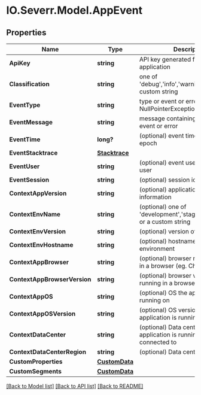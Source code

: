 # IO.Severr.Model.AppEvent
## Properties

Name | Type | Description | Notes
------------ | ------------- | ------------- | -------------
**ApiKey** | **string** | API key generated for the application | 
**Classification** | **string** | one of &#39;debug&#39;,&#39;info&#39;,&#39;warning&#39;,&#39;error&#39; or a custom string | 
**EventType** | **string** | type or event or error (eg. NullPointerException) | 
**EventMessage** | **string** | message containing details of the event or error | 
**EventTime** | **long?** | (optional) event time in ms since epoch | [optional] 
**EventStacktrace** | [**Stacktrace**](Stacktrace.md) |  | [optional] 
**EventUser** | **string** | (optional) event user identifying a user | [optional] 
**EventSession** | **string** | (optional) session identification | [optional] 
**ContextAppVersion** | **string** | (optional) application version information | [optional] 
**ContextEnvName** | **string** | (optional) one of &#39;development&#39;,&#39;staging&#39;,&#39;production&#39; or a custom string | [optional] 
**ContextEnvVersion** | **string** | (optional) version of environment | [optional] 
**ContextEnvHostname** | **string** | (optional) hostname or ID of environment | [optional] 
**ContextAppBrowser** | **string** | (optional) browser name if running in a browser (eg. Chrome) | [optional] 
**ContextAppBrowserVersion** | **string** | (optional) browser version if running in a browser | [optional] 
**ContextAppOS** | **string** | (optional) OS the application is running on | [optional] 
**ContextAppOSVersion** | **string** | (optional) OS version the application is running on | [optional] 
**ContextDataCenter** | **string** | (optional) Data center the application is running on or connected to | [optional] 
**ContextDataCenterRegion** | **string** | (optional) Data center region | [optional] 
**CustomProperties** | [**CustomData**](CustomData.md) |  | [optional] 
**CustomSegments** | [**CustomData**](CustomData.md) |  | [optional] 

[[Back to Model list]](../README.md#documentation-for-models) [[Back to API list]](../README.md#documentation-for-api-endpoints) [[Back to README]](../README.md)

